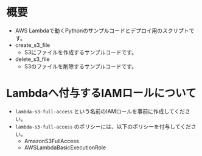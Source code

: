 # 概要
- AWS Lambdaで動くPythonのサンプルコードとデプロイ用のスクリプトです。
- create_s3_file
    - S3にファイルを作成するサンプルコードです。
- delete_s3_file
    - S3のファイルを削除するサンプルコードです。

# Lambdaへ付与するIAMロールについて
- `lambda-s3-full-access` という名前のIAMロールを事前に作成してください。
- `lambda-s3-full-access` のポリシーには、以下のポリシーを付与してください。
  - AmazonS3FullAccess
  - AWSLambdaBasicExecutionRole